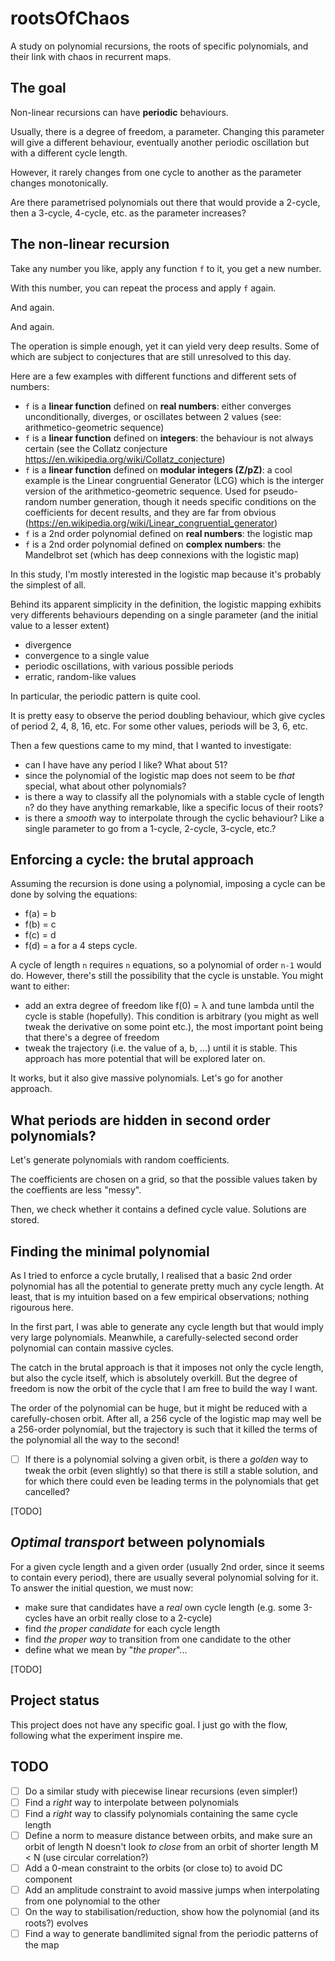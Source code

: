 # rootsOfChaos
A study on polynomial recursions, the roots of specific polynomials, and their link with chaos in recurrent maps.

## The goal
Non-linear recursions can have **periodic** behaviours. 

Usually, there is a degree of freedom, a parameter. Changing this parameter will give a different behaviour, eventually another periodic oscillation but with a different cycle length.

However, it rarely changes from one cycle to another as the parameter changes monotonically. 

Are there parametrised polynomials out there that would provide a 2-cycle, then a 3-cycle, 4-cycle, etc. as the parameter increases?

## The non-linear recursion
Take any number you like, apply any function `f` to it, you get a new number.

With this number, you can repeat the process and apply `f` again.

And again.

And again.

The operation is simple enough, yet it can yield very deep results. Some of which are subject to conjectures that are still unresolved to this day.

Here are a few examples with different functions and different sets of numbers:
- `f` is a **linear function** defined on **real numbers**: either converges unconditionally, diverges, or oscillates between 2 values (see: arithmetico-geometric sequence)
- `f` is a **linear function** defined on **integers**: the behaviour is not always certain (see the Collatz conjecture https://en.wikipedia.org/wiki/Collatz_conjecture)
- `f` is a **linear function** defined on **modular integers (Z/pZ)**: a cool example is the Linear congruential Generator (LCG) which is the interger version of the arithmetico-geometric sequence. Used for pseudo-random number generation, though it needs specific conditions on the coefficients for decent results, and they are far from obvious (https://en.wikipedia.org/wiki/Linear_congruential_generator)
- `f` is a 2nd order polynomial defined on **real numbers**: the logistic map
- `f` is a 2nd order polynomial defined on **complex numbers**: the Mandelbrot set (which has deep connexions with the logistic map)

In this study, I'm mostly interested in the logistic map because it's probably the simplest of all.

Behind its apparent simplicity in the definition, the logistic mapping exhibits very differents behaviours depending on a single parameter (and the initial value to a lesser extent)
- divergence
- convergence to a single value
- periodic oscillations, with various possible periods
- erratic, random-like values

In particular, the periodic pattern is quite cool. 

It is pretty easy to observe the period doubling behaviour, which give cycles of period 2, 4, 8, 16, etc. For some other values, periods will be 3, 6, etc.

Then a few questions came to my mind, that I wanted to investigate:
- can I have have any period I like? What about 51?
- since the polynomial of the logistic map does not seem to be *that* special, what about other polynomials?
- is there a way to classify all the polynomials with a stable cycle of length `n`? do they have anything remarkable, like a specific locus of their roots?
- is there a *smooth* way to interpolate through the cyclic behaviour? Like a single parameter to go from a 1-cycle, 2-cycle, 3-cycle, etc.? 


## Enforcing a cycle: the brutal approach
Assuming the recursion is done using a polynomial, imposing a cycle can be done by solving the equations:
- f(a) = b
- f(b) = c
- f(c) = d
- f(d) = a
for a 4 steps cycle.

A cycle of length `n` requires `n` equations, so a polynomial of order `n-1` would do. However, there's still the possibility that the cycle is unstable. You might want to either:
- add an extra degree of freedom like f(0) = λ and tune lambda until the cycle is stable (hopefully). This condition is arbitrary (you might as well tweak the derivative on some point etc.), the most important point being that there's a degree of freedom
- tweak the trajectory (i.e. the value of a, b, ...) until it is stable. This approach has more potential that will be explored later on.

It works, but it also give massive polynomials. Let's go for another approach.

## What periods are hidden in second order polynomials?
Let's generate polynomials with random coefficients.

The coefficients are chosen on a grid, so that the possible values taken by the coeffients are less "messy". 

Then, we check whether it contains a defined cycle value. Solutions are stored. 


## Finding the minimal polynomial
As I tried to enforce a cycle brutally, I realised that a basic 2nd order polynomial has all the potential to generate pretty much any cycle length. At least, that is my intuition based on a few empirical observations; nothing rigourous here.

In the first part, I was able to generate any cycle length but that would imply very large polynomials. Meanwhile, a carefully-selected second order polynomial can contain massive cycles. 

The catch in the brutal approach is that it imposes not only the cycle length, but also the cycle itself, which is absolutely overkill. But the degree of freedom is now the orbit of the cycle that I am free to build the way I want.

The order of the polynomial can be huge, but it might be reduced with a carefully-chosen orbit. After all, a 256 cycle of the logistic map may well be a 256-order polynomial, but the trajectory is such that it killed the terms of the polynomial all the way to the second!

- [ ] If there is a polynomial solving a given orbit, is there a *golden* way to tweak the orbit (even slightly) so that there is still a stable solution, and for which there could even be leading terms in the polynomials that get cancelled?

[TODO]

## *Optimal transport* between polynomials 
For a given cycle length and a given order (usually 2nd order, since it seems to contain every period), there are usually several polynomial solving for it. To answer the initial question, we must now:
- make sure that candidates have a *real* own cycle length (e.g. some 3-cycles have an orbit really close to a 2-cycle)
- find *the proper candidate* for each cycle length
- find *the proper way* to transition from one candidate to the other
- define what we mean by "*the proper*"...


[TODO]
 
## Project status
This project does not have any specific goal. I just go with the flow, following what the experiment inspire me.

## TODO
- [ ] Do a similar study with piecewise linear recursions (even simpler!)
- [ ] Find a *right* way to interpolate between polynomials 
- [ ] Find a *right* way to classify polynomials containing the same cycle length
- [ ] Define a norm to measure distance between orbits, and make sure an orbit of length N doesn't look *to close* from an orbit of shorter length M < N (use circular correlation?)
- [ ] Add a 0-mean constraint to the orbits (or close to) to avoid DC component
- [ ] Add an amplitude constraint to avoid massive jumps when interpolating from one polynomial to the other
- [ ] On the way to stabilisation/reduction, show how the polynomial (and its roots?) evolves
- [ ] Find a way to generate bandlimited signal from the periodic patterns of the map